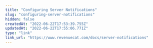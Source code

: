 ```yaml
---
title: "Configuring Server Notifications"
slug: "configuring-server-notifications"
hidden: false
createdAt: "2022-06-22T17:53:39.755Z"
updatedAt: "2022-06-22T17:55:06.771Z"
type: "link"
link_url: "https://www.revenuecat.com/docs/server-notifications"
---
```

